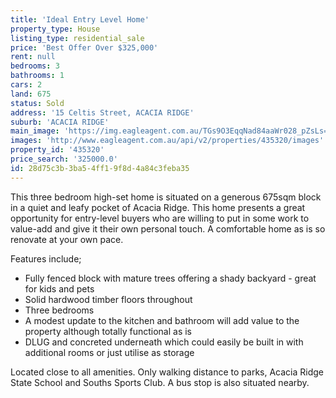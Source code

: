 ```yaml
---
title: 'Ideal Entry Level Home'
property_type: House
listing_type: residential_sale
price: 'Best Offer Over $325,000'
rent: null
bedrooms: 3
bathrooms: 1
cars: 2
land: 675
status: Sold
address: '15 Celtis Street, ACACIA RIDGE'
suburb: 'ACACIA RIDGE'
main_image: 'https://img.eagleagent.com.au/TGs9O3EqqNad84aaWr028_pZsLs=/1280x854/smart/https://s3-us-west-2.amazonaws.com/eagleagent-orig/images/6823185/118418007-image-M.jpg'
images: 'http://www.eagleagent.com.au/api/v2/properties/435320/images'
property_id: '435320'
price_search: '325000.0'
id: 28d75c3b-3ba5-4ff1-9f8d-4a84c3feba35
---
```

This three bedroom high-set home is situated on a generous 675sqm block in a quiet and leafy pocket of Acacia Ridge. This home presents a great opportunity for entry-level buyers who are willing to put in some work to value-add and give it their own personal touch. A comfortable home as is so renovate at your own pace.

Features include;
* Fully fenced block with mature trees offering a shady backyard - great for kids and pets
* Solid hardwood timber floors throughout
* Three bedrooms
* A modest update to the kitchen and bathroom will add value to the property although totally functional as is
* DLUG and concreted underneath which could easily be built in with additional rooms or just utilise as storage

Located close to all amenities. Only walking distance to parks, Acacia Ridge State School and Souths Sports Club. A bus stop is also situated nearby.